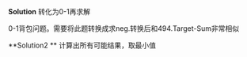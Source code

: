 [Solution]: https://leetcode-cn.com/problems/last-stone-weight-ii/solution/zui-hou-yi-kuai-shi-tou-de-zhong-liang-i-95p9/	"Solution"
[Solution2]: https://github.com/wisdompeak/LeetCode/tree/master/Dynamic_Programming/1049.Last-Stone-Weight-II



**Solution** 转化为0-1再求解

0-1背包问题。需要将此题转换成求neg.转换后和494.Target-Sum非常相似



**Solution2	** 计算出所有可能结果，取最小值
